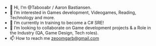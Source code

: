 - 👋 Hi, I’m @Tabooabr / Aaron Bastiansen.
- 👀 I’m interested in Games development, Videogames, Reading, Technology and more.
- 🌱 I’m currently in training to become a C# SRE!
- 💞️ I’m looking to collaborate on Game development projects & a Role in the Industry (QA, Game Design, Tech roles).
- 📫 How to reach me zeoomgarb@gmail.com

<!---
Tabooabr/Tabooabr is a ✨ special ✨ repository because its `README.md` (this file) appears on your GitHub profile.
You can click the Preview link to take a look at your changes.
--->
